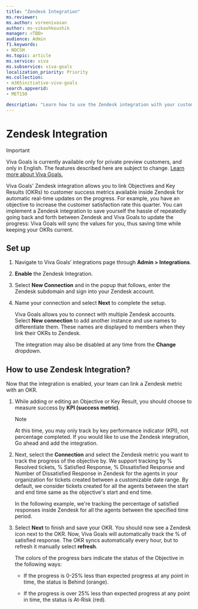 ```yaml
---
title: "Zendesk Integration"
ms.reviewer: 
ms.author: vsreenivasan
author: ms-vikashkoushik
manager: <TBD>
audience: Admin
f1.keywords:
- NOCSH
ms.topic: article
ms.service: viva
ms.subservice: viva-goals
localization_priority: Priority
ms.collection:  
- m365initiative-viva-goals
search.appverid:
- MET150

description: "Learn how to use the Zendesk integration with your customer success OKRs."
---
```


# Zendesk Integration

> [!IMPORTANT]
> Viva Goals is currently available only for private preview customers, and only in English. The features described here are subject to change. [Learn more about Viva Goals.](https://go.microsoft.com/fwlink/?linkid=2189933)

Viva Goals' Zendesk integration allows you to link Objectives and Key Results (OKRs) to customer success metrics available inside Zendesk for automatic real-time updates on the progress. For example, you have an objective to increase the customer satisfaction rate this quarter. You can implement a Zendesk integration to save yourself the hassle of repeatedly going back and forth between Zendesk and Viva Goals to update the progress: Viva Goals will sync the values for you, thus saving time while keeping your OKRs current.

## Set up

1. Navigate to Viva Goals’ integrations page through **Admin > Integrations**.

2. **Enable** the Zendesk Integration.

3. Select **New Connection** and in the popup that follows, enter the Zendesk subdomain and sign into your Zendesk account.

4. Name your connection and select **Next** to complete the setup.

    Viva Goals allows you to connect with multiple Zendesk accounts. Select **New connection** to add another instance and use names to differentiate them. These names are displayed to members when they link their OKRs to Zendesk.

    The integration may also be disabled at any time from the **Change** dropdown.

## How to use Zendesk Integration?

Now that the integration is enabled, your team can link a Zendesk metric with an OKR.

1. While adding or editing an Objective or Key Result, you should choose to measure success by **KPI (success metric)**.

    > [!NOTE]
    > At this time, you may only track by key performance indicator (KPI), not percentage completed. If you would like to use the Zendesk integration, Go ahead and add the integration.

2. Next, select the **Connection** and select the Zendesk metric you want to track the progress of the objective by. We support tracking by % Resolved tickets, % Satisfied Response, % Dissatisfied Response and Number of Dissatisfied Response in Zendesk for the agents in your organization for tickets created between a customizable date range. By default, we consider tickets created for all the agents between the start and end time same as the objective's start and end time.

    In the following example, we're tracking the percentage of satisfied responses inside Zendesk for all the agents between the specified time period.

3. Select **Next** to finish and save your OKR. You should now see a Zendesk icon next to the OKR. Now, Viva Goals will automatically track the % of satisfied response. The OKR syncs automatically every hour, but to refresh it manually select **refresh**.

    The colors of the progress bars indicate the status of the Objective in the following ways:

    - If the progress is 0-25% less than expected progress at any point in time, the status is Behind (orange).

    - If the progress is over 25% less than expected progress at any point in time, the status is At-Risk (red).

